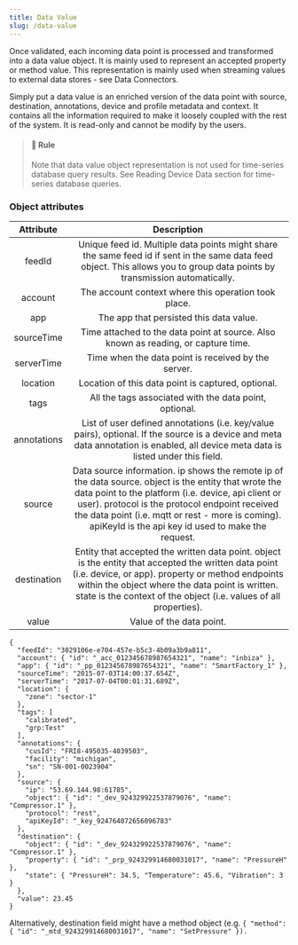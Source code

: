 ```yaml
---
title: Data Value
slug: /data-value
---
```


Once validated, each incoming data point is processed and transformed into a data value object. It is mainly used to represent an accepted property or method value. This representation is mainly used when streaming values to external data stores - see Data Connectors.

Simply put a data value is an enriched version of the data point with source, destination, annotations, device and profile metadata and context. It contains all the information required to make it loosely coupled with the rest of the system. It is read-only and cannot be modify by the users.

> #### 🚧 Rule
> Note that data value object representation is not used for time-series database query results. See Reading Device Data section for time-series database queries.
### Object attributes

|  Attribute|	Description|
| :-------------: |:-------------:|
|feedId	|Unique feed id. Multiple data points might share the same feed id if sent in the same data feed object. This allows you to group data points by transmission automatically.|
|account|	The account context where this operation took place.|
|app|	The app that persisted this data value.|
|sourceTime	| Time attached to the data point at source. Also known as reading, or capture time.|
|serverTime	| Time when the data point is received by the server. |
|location|	Location of this data point is captured, optional.|
|tags	|All the tags associated with the data point, optional.|
|annotations|	List of user defined annotations (i.e. key/value pairs), optional. If the source is a device and meta data annotation is enabled, all device meta data is listed under this field.|
|source	|Data source information. ip shows the remote ip of the data source. object is the entity that wrote the data point to the platform (i.e. device, api client or user). protocol is the protocol endpoint received the data point (i.e. mqtt or rest - more is coming). apiKeyId is the api key id used to make the request.|
|destination|	Entity that accepted the written data point. object is the entity that accepted the written data point (i.e. device, or app). property or method endpoints within the object where the data point is written. state is the context of the object (i.e. values of all properties).|
|value|	Value of the data point.|

````
{
  "feedId": "3029106e-e704-457e-b5c3-4b09a3b9a811",
  "account": { "id": "_acc_012345678987654321", "name": "inbiza" },
  "app": { "id": "_pp_012345678987654321", "name": "SmartFactory_1" },
  "sourceTime": "2015-07-03T14:00:37.654Z",
  "serverTime": "2017-07-04T00:01:31.689Z",
  "location": {
    "zone": "sector-1"
  },
  "tags": [
    "calibrated",
    "grp:Test"
  ],
  "annotations": {
    "cusId": "FRI8-495035-4039503",
    "facility": "michigan",
    "sn": "SN-001-0023904"
  },
  "source": {
    "ip": "53.69.144.98:61785",
    "object": { "id": "_dev_924329922537879076", "name": "Compressor.1" },
    "protocol": "rest",
    "apiKeyId": "_key_924764072656096783"
  },
  "destination": {
    "object": { "id": "_dev_924329922537879076", "name": "Compressor.1" },
    "property": { "id": "_prp_924329914680031017", "name": "PressureH" },
    "state": { "PressureH": 34.5, "Temperature": 45.6, "Vibration": 3 }
  },
  "value": 23.45
}
````

Alternatively, destination field might have a method object (e.g. `{ "method": { "id": "_mtd_924329914680031017", "name": "SetPressure" }).`